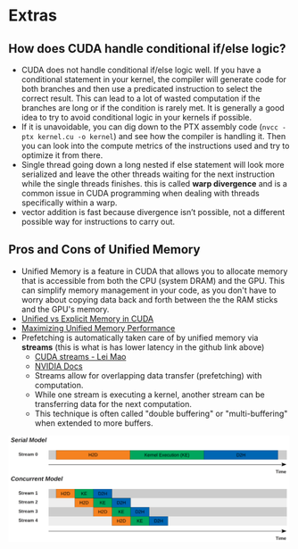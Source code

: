 # Extras

## How does CUDA handle conditional if/else logic?
- CUDA does not handle conditional if/else logic well. If you have a conditional statement in your kernel, the compiler will generate code for both branches and then use a predicated instruction to select the correct result. This can lead to a lot of wasted computation if the branches are long or if the condition is rarely met. It is generally a good idea to try to avoid conditional logic in your kernels if possible.
- If it is unavoidable, you can dig down to the PTX assembly code (`nvcc -ptx kernel.cu -o kernel`) and see how the compiler is handling it. Then you can look into the compute metrics of the instructions used and try to optimize it from there.
- Single thread going down a long nested if else statement will look more serialized and leave the other threads waiting for the next instruction while the single threads finishes. this is called **warp divergence** and is a common issue in CUDA programming when dealing with threads specifically within a warp.
- vector addition is fast because divergence isn’t possible, not a different possible way for instructions to carry out.

## Pros and Cons of Unified Memory
- Unified Memory is a feature in CUDA that allows you to allocate memory that is accessible from both the CPU (system DRAM) and the GPU. This can simplify memory management in your code, as you don't have to worry about copying data back and forth between the the RAM sticks and the GPU's memory.
- [Unified vs Explicit Memory in CUDA](https://github.com/lintenn/cudaAddVectors-explicit-vs-unified-memory)
- [Maximizing Unified Memory Performance](https://developer.nvidia.com/blog/maximizing-unified-memory-performance-cuda/)
- Prefetching is automatically taken care of by unified memory via **streams** (this is what is has lower latency in the github link above)
    - [CUDA streams - Lei Mao](https://leimao.github.io/blog/CUDA-Stream/)
    - [NVIDIA Docs](https://docs.nvidia.com/cuda/cuda-c-programming-guide/index.html#asynchronous-concurrent-execution)
    - Streams allow for overlapping data transfer (prefetching) with computation.
    - While one stream is executing a kernel, another stream can be transferring data for the next computation.
    - This technique is often called "double buffering" or "multi-buffering" when extended to more buffers.

![](assets/async.png)